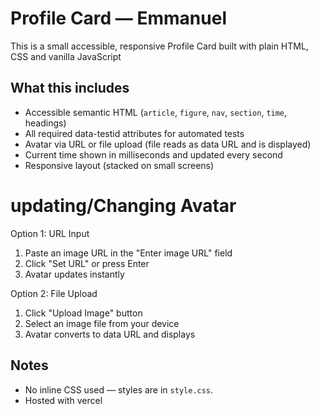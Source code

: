 # Profile Card — Emmanuel

This is a small accessible, responsive Profile Card built with plain HTML, CSS and vanilla JavaScript 



## What this includes

- Accessible semantic HTML (`article`, `figure`, `nav`, `section`, `time`, headings)
- All required data-testid attributes for automated tests
- Avatar via URL or file upload (file reads as data URL and is displayed)
- Current time shown in milliseconds and updated every second
- Responsive layout (stacked on small screens)

# updating/Changing Avatar

Option 1: URL Input

1. Paste an image URL in the "Enter image URL" field
2. Click "Set URL" or press Enter
3. Avatar updates instantly

Option 2: File Upload

1. Click "Upload Image" button
2. Select an image file from your device
3. Avatar converts to data URL and displays

## Notes

- No inline CSS used — styles are in `style.css`.
- Hosted with vercel 


